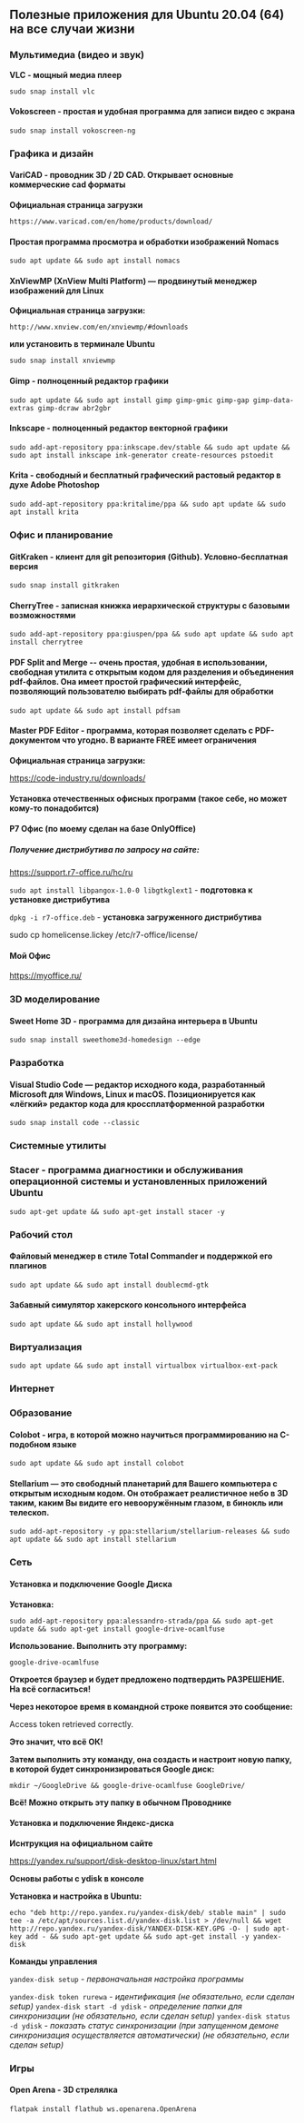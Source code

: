 ## Полезные приложения для Ubuntu 20.04 (64) на все случаи жизни

### Мультимедиа (видео и звук)

**VLC - мощный медиа плеер**

`sudo snap install vlc`

#### Vokoscreen - простая и удобная программа для записи видео с экрана

`sudo snap install vokoscreen-ng`

### Графика и дизайн

#### VariCAD - проводник 3D / 2D CAD. Открывает основные коммерческие cad форматы

**Официальная страница загрузки**

`https://www.varicad.com/en/home/products/download/`

#### Простая программа просмотра и обработки изображений Nomacs

`sudo apt update && sudo apt install nomacs`

#### XnViewMP (XnView Multi Platform) — продвинутый менеджер изображений для Linux

**Официальная страница загрузки:**

`http://www.xnview.com/en/xnviewmp/#downloads`

**или установить в терминале Ubuntu**

`sudo snap install xnviewmp`

#### Gimp - полноценный редактор графики

`sudo apt update && sudo apt install gimp gimp-gmic gimp-gap gimp-data-extras gimp-dcraw abr2gbr`

#### Inkscape - полноценный редактор векторной графики

`sudo add-apt-repository ppa:inkscape.dev/stable && sudo apt update && sudo apt install inkscape ink-generator create-resources pstoedit`

#### Krita - свободный и бесплатный графический растовый редактор в духе Adobe Photoshop

`sudo add-apt-repository ppa:kritalime/ppa && sudo apt update && sudo apt install krita`

### Офис и планирование

#### GitKraken - клиент для git репозитория (Github). Условно-бесплатная версия

`sudo snap install gitkraken`

#### CherryTree - записная книжка иерархической структуры с базовыми возможностями

`sudo add-apt-repository ppa:giuspen/ppa && sudo apt update && sudo apt install cherrytree`

#### PDF Split and Merge -- очень простая, удобная в использовании, свободная утилита с открытым кодом для разделения и объединения pdf-файлов. Она имеет простой графический интерфейс, позволяющий пользователю выбирать pdf-файлы для обработки

`sudo apt update && sudo apt install pdfsam`

#### Master PDF Editor - программа, которая позволяет сделать с PDF-документом что угодно. В варианте FREE имеет ограничения

**Официальная страница загрузки:**

https://code-industry.ru/downloads/

#### Установка отечественных офисных программ (такое себе, но может кому-то понадобится)

**Р7 Офис (по моему сделан на базе OnlyOffice)**

##### Получение дистрибутива по запросу на сайте:

 https://support.r7-office.ru/hc/ru

`sudo apt install libpangox-1.0-0 libgtkglext1` - **подготовка к установке дистрибутива**

`dpkg -i r7-office.deb` - **установка загруженного дистрибутива**

sudo cp homelicense.lickey /etc/r7-office/license/

#### Мой Офис

https://myoffice.ru/
 
### 3D моделирование

#### Sweet Home 3D - программа для дизайна интерьера в Ubuntu

`sudo snap install sweethome3d-homedesign --edge`

### Разработка

#### Visual Studio Code — редактор исходного кода, разработанный Microsoft для Windows, Linux и macOS. Позиционируется как «лёгкий» редактор кода для кроссплатформенной разработки

`sudo snap install code --classic`

### Системные утилиты

### Stacer - программа диагностики и обслуживания операционной системы и установленных приложений Ubuntu

`sudo apt-get update && sudo apt-get install stacer -y`

### Рабочий стол

#### Файловый менеджер в стиле Total Commander и поддержкой его плагинов

`sudo apt update && sudo apt install doublecmd-gtk`

#### Забавный симулятор хакерского консольного интерфейса

`sudo apt update && sudo apt install hollywood`

### Виртуализация

`sudo apt update && sudo apt install virtualbox virtualbox-ext-pack`

### Интернет

### Образование

#### Colobot - игра, в которой можно научиться программированию на C-подобном языке

`sudo apt update && sudo apt install colobot`

#### Stellarium — это свободный планетарий для Вашего компьютера с открытым исходным кодом. Он отображает реалистичное небо в 3D таким, каким Вы видите его невооружённым глазом, в бинокль или телескоп.

`sudo add-apt-repository -y ppa:stellarium/stellarium-releases && sudo apt update && sudo apt install stellarium`

### Сеть

#### Установка и подключение Google Диска

**Установка:**

`sudo add-apt-repository ppa:alessandro-strada/ppa && sudo apt-get update && sudo apt-get install google-drive-ocamlfuse`

**Использование. Выполнить эту программу:**

`google-drive-ocamlfuse`

**Откроется браузер и будет предложено подтвердить РАЗРЕШЕНИЕ. На всё согласиться!**

**Через некоторое время в командной строке появится это сообщение:**

Access token retrieved correctly.

**Это значит, что всё ОК!**

**Затем выполнить эту команду, она создасть и настроит новую папку, в которой будет синхронизироваться Google диск:**

`mkdir ~/GoogleDrive && google-drive-ocamlfuse GoogleDrive/`

**Всё! Можно открыть эту папку в обычном Проводнике**

#### Установка и подключение Яндекс-диска

**Иснтрукция на официальном сайте**

https://yandex.ru/support/disk-desktop-linux/start.html

**Основы работы с ydisk в консоле**

**Установка и настройка в Ubuntu:**

`echo "deb http://repo.yandex.ru/yandex-disk/deb/ stable main" | sudo tee -a /etc/apt/sources.list.d/yandex-disk.list > /dev/null && wget http://repo.yandex.ru/yandex-disk/YANDEX-DISK-KEY.GPG -O- | sudo apt-key add - && sudo apt-get update && sudo apt-get install -y yandex-disk`

**Команды управления**

`yandex-disk setup` - *первоначальная настройка программы*

`yandex-disk token rurewa` - *идентификация (не обязательно, если сделан setup)*
`yandex-disk start -d ydisk` - *определение папки для синхронизации (не обязательно, если сделан setup)*
`yandex-disk status -d ydisk` - *показать статус синхронизации (при запущенном демоне синхронизация осуществляется автоматически) (не обязательно, если сделан setup)*

### Игры

#### Open Arena - 3D стрелялка

`flatpak install flathub ws.openarena.OpenArena`
